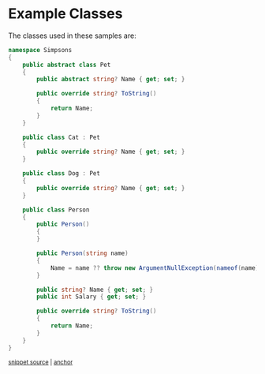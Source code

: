 # Example Classes

The classes used in these samples are:

<!-- snippet: DocumentationExamples/ExampleClasses.cs -->
<a id='9418171b'></a>
```cs
namespace Simpsons
{
    public abstract class Pet
    {
        public abstract string? Name { get; set; }

        public override string? ToString()
        {
            return Name;
        }
    }

    public class Cat : Pet
    {
        public override string? Name { get; set; }
    }

    public class Dog : Pet
    {
        public override string? Name { get; set; }
    }

    public class Person
    {
        public Person()
        {
        }

        public Person(string name)
        {
            Name = name ?? throw new ArgumentNullException(nameof(name));
        }

        public string? Name { get; set; }
        public int Salary { get; set; }

        public override string? ToString()
        {
            return Name;
        }
    }
}
```
<sup><a href='/src/DocumentationExamples/ExampleClasses.cs#L1-L42' title='Snippet source file'>snippet source</a> | <a href='#9418171b' title='Start of snippet'>anchor</a></sup>
<!-- endSnippet -->
